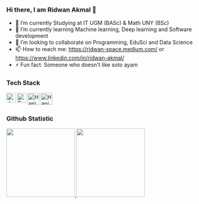 ### Hi there, I am Ridwan Akmal 👋
- 🔭 I’m currently Studying at IT UGM (BASc) & Math UNY (BSc)
- 🌱 I’m currently learning Machine learning, Deep learning and Software development
- 👯 I’m looking to collaborate on Programming, EduSci and Data Science
- 📫 How to reach me: https://ridwan-space.medium.com/ or https://www.linkedin.com/in/ridwan-akmal/
- ⚡ Fun fact: Someone who doesn't like soto ayam



### Tech Stack
  <a href="#"><img align="left" alt="JavaScript" title="python" width="25px" src="https://tse2.mm.bing.net/th?id=OIP.EDJ9xoErBbZqK2tExVoJfAHaHY&pid=Api&P=0" /></a>
  <a href="https://reactjs.org/"><img align="left" alt="React" title="numpy" width="25px" src="https://tse1.mm.bing.net/th?id=OIP.l1AQ66VAXRACsmsY2ocTKgAAAA&pid=Api&P=0" /></a>
  <a href="https://hapi.dev/"><img align="left" alt="Hapi" title="pandas" width="31px" src="https://res.cloudinary.com/practicaldev/image/fetch/s--jnxn75Qd--/c_limit%2Cf_auto%2Cfl_progressive%2Cq_auto%2Cw_880/https://dev-to-uploads.s3.amazonaws.com/i/gujja45g5md39qhjih67.jpg" /></a>
  <a href="https://hapi.dev/"><img align="left" alt="Hapi" title="pandas" width="31px" src="https://camo.githubusercontent.com/ee91ac3c9f5ad840ebf70b54284498fe0e6ddb92/68747470733a2f2f7777772e74656e736f72666c6f772e6f72672f696d616765732f74665f6c6f676f5f7472616e73702e706e67" /></a>
  <br>
  <br>


### Github Statistic
<p align="left">
<a href="https://github.com/Iwanplayground">
  <img height="180em" src="https://github-readme-stats-eight-theta.vercel.app/api?username=Iwanplayground&show_icons=true&theme=algolia&include_all_commits=true&count_private=true"/>
  <img height="180em" src="https://github-readme-stats-eight-theta.vercel.app/api/top-langs/?username=Iwanplayground&layout=compact&langs_count=8&theme=algolia"/>
</a>
</p>
